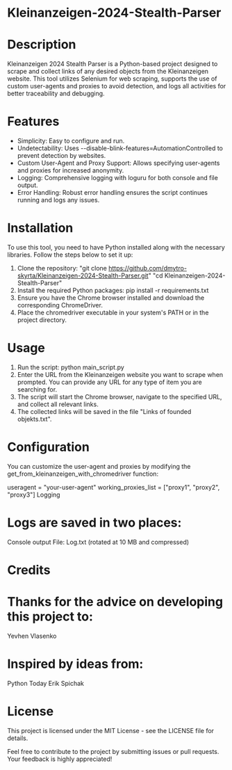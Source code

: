 # Kleinanzeigen-2024-Stealth-Parser #

# Description
Kleinanzeigen 2024 Stealth Parser  is a Python-based project designed to scrape and collect links of any desired objects from the Kleinanzeigen website. This tool utilizes Selenium for web scraping, supports the use of custom user-agents and proxies to avoid detection, and logs all activities for better traceability and debugging.

# Features
- Simplicity:                          Easy to configure and run.
- Undetectability:                     Uses --disable-blink-features=AutomationControlled to prevent detection by websites.
- Custom User-Agent and Proxy Support: Allows specifying user-agents and proxies for increased anonymity.
- Logging:                             Comprehensive logging with loguru for both console and file output.
- Error Handling:                      Robust error handling ensures the script continues running and logs any issues.

# Installation
To use this tool, you need to have Python installed along with the necessary libraries. Follow the steps below to set it up:
1. Clone the repository: 
"git clone https://github.com/dmytro-skyrta/Kleinanzeigen-2024-Stealth-Parser.git"
"cd Kleinanzeigen-2024-Stealth-Parser"
2. Install the required Python packages: 
pip install -r requirements.txt
3. Ensure you have the Chrome browser installed and download the corresponding ChromeDriver.
4. Place the chromedriver executable in your system's PATH or in the project directory.

# Usage
1. Run the script: python main_script.py
2. Enter the URL from the Kleinanzeigen website you want to scrape when prompted. You can provide any URL for any type of item you are searching for.
3. The script will start the Chrome browser, navigate to the specified URL, and collect all relevant links.
4. The collected links will be saved in the file "Links of founded objekts.txt".

# Configuration
You can customize the user-agent and proxies by modifying the get_from_kleinanzeigen_with_chromedriver function:

useragent = "your-user-agent"
working_proxies_list = ["proxy1", "proxy2", "proxy3"]
Logging

# Logs are saved in two places:
Console output
File: Log.txt (rotated at 10 MB and compressed)

# Credits
# Thanks for the advice on developing this project to:
Yevhen Vlasenko

# Inspired by ideas from:
Python Today
Erik Spichak

# License
This project is licensed under the MIT License - see the LICENSE file for details.

Feel free to contribute to the project by submitting issues or pull requests. Your feedback is highly appreciated!
